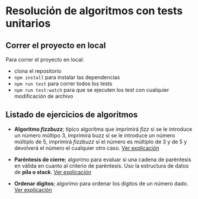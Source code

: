 # Resolución de algoritmos con tests unitarios

## Correr el proyecto en local
Para correr el proyecto en local: 
- clona el repositorio
- `npm install` para instalar las dependencias
- `npm run test` para correr todos los tests
- `npm run test:watch` para que se ejecuten los test con cualquier modificación de archivo

## Listado de ejercicios de algoritmos

- **Algoritmo _fizzbuzz_**; típico algoritma que imprimirá *fizz* si se le introduce un número múltipo 3, imprimirá buzz si se le introduce un número múltiplo de 5, imprimirá *fizzbuzz* si el número es múltiplo de 3 y de 5 y devolverá el número el cualquier otro caso.
[Ver explicación](https://fjmduran.com/blog/algoritmia-fizzbuzz)

- **Paréntesis de cierre**; algorimo para evaluar si una cadena de paréntesis en válida en cuanto al criterio de paréntesis. Uso la estructura de datos de **pila o stack**.
[Ver explicación](https://fjmduran.com/blog/algoritmia-stack-parentesis)

- **Ordenar dígitos**; algorimo para ordenar los dígitos de un número dado.
[Ver explicación](https://fjmduran.com/blog/algoritmia-ordenar-digitos)